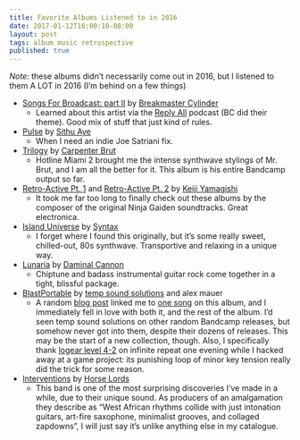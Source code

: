 ```yaml
---
title: Favorite Albums Listened to in 2016
date: 2017-01-12T16:00:10-08:00
layout: post
tags: album music retrospective
published: true
---
```

_Note:_ these albums didn&#8217;t necessarily come out in 2016, but I listened to them A LOT in 2016 (I&#8217;m behind on a few things)

<!--more-->

* [Songs For Broadcast: part II](https://breakmastercylinder.bandcamp.com/album/songs-for-broadcast-part-ii) by [Breakmaster Cylinder](https://breakmastercylinder.bandcamp.com)
  * Learned about this artist via the [Reply All](http://replyall.limo) podcast (BC did their theme). Good mix of stuff that just kind of rules.
* [Pulse](https://sithuayemusic.bandcamp.com/album/pulse) by [Sithu Aye](https://sithuayemusic.bandcamp.com)
  * When I need an indie Joe Satriani fix.
* [Trilogy](https://carpenterbrut.bandcamp.com/album/trilogy) by [Carpenter Brut](https://carpenterbrut.bandcamp.com)
  * Hotline Miami 2 brought me the intense synthwave stylings of Mr. Brut, and I am all the better for it. This album is his entire Bandcamp output so far.
* [Retro-Active Pt. 1](http://store.bravewave.net/album/retro-active-pt-1) and [Retro-Active Pt. 2](http://store.bravewave.net/album/retro-active-pt-2) by [Keiji Yamagishi](http://store.bravewave.net)
  * It took me far too long to finally check out these albums by the composer of the original Ninja Gaiden soundtracks. Great electronica.
* [Island Universe](http://30thfloor.uk/album/island-universe) by [Syntax](https://soundcloud.com/syntax201)
  * I forget where I found this originally, but it&#8217;s some really sweet, chilled-out, 80s synthwave. Transportive and relaxing in a unique way.
* [Lunaria](https://danimalcannon.bandcamp.com/album/lunaria) by [Daminal Cannon](https://danimalcannon.bandcamp.com)
  * Chiptune and badass instrumental guitar rock come together in a tight, blissful package.
* [BlastPortable](https://tempsoundsolutions.bandcamp.com/album/temp-sound-solutions-and-alex-mauer-present-blast-portable) by [temp sound solutions](https://tempsoundsolutions.bandcamp.com) and alex mauer
  * A random [blog post](http://www.gamemusic4all.com/blog/2016/5/3/listen-to-fusion-of-chiptune-rock-zaxxoff-by-temp-sound-solutions-alex-mauer) linked me to [one song](https://tempsoundsolutions.bandcamp.com/track/tony-danza) on this album, and I immediately fell in love with both it, and the rest of the album. I&#8217;d seen temp sound solutions on other random Bandcamp releases, but somehow never got into them, despite their dozens of releases. This may be the start of a new collection, though. Also, I specifically thank [logear level 4-2](https://tempsoundsolutions.bandcamp.com/track/logear-level-4-2) on infinite repeat one evening while I hacked away at a game project: its punishing loop of minor key tension really did the trick for some reason.
* [Interventions](https://horselords.bandcamp.com/album/interventions) by [Horse Lords](https://horselords.bandcamp.com)
  * This band is one of the most surprising discoveries I&#8217;ve made in a while, due to their unique sound. As producers of an amalgamation they describe as &#8220;West African rhythms collide with just intonation guitars, art-fire saxophone, minimalist grooves, and collaged zapdowns&#8221;, I will just say it&#8217;s unlike anything else in my catalogue.
